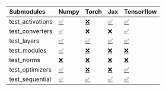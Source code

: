 | Submodules       | Numpy                                                                                                                           | Torch                                                                                                                           | Jax                                                                                                                             | Tensorflow                                                                                                                      |
|:-----------------|:--------------------------------------------------------------------------------------------------------------------------------|:--------------------------------------------------------------------------------------------------------------------------------|:--------------------------------------------------------------------------------------------------------------------------------|:--------------------------------------------------------------------------------------------------------------------------------|
| test_activations | <a href="https://github.com/unifyai/ivy/runs/8167836823?check_suite_focus=true" rel="noopener noreferrer" target="_blank">✅</a> | <a href="https://github.com/unifyai/ivy/runs/8167837051?check_suite_focus=true" rel="noopener noreferrer" target="_blank">❌</a> | <a href="https://github.com/unifyai/ivy/runs/8167837202?check_suite_focus=true" rel="noopener noreferrer" target="_blank">✅</a> | <a href="https://github.com/unifyai/ivy/runs/8167837368?check_suite_focus=true" rel="noopener noreferrer" target="_blank">✅</a> |
| test_converters  | <a href="https://github.com/unifyai/ivy/runs/8167836869?check_suite_focus=true" rel="noopener noreferrer" target="_blank">✅</a> | <a href="https://github.com/unifyai/ivy/runs/8167837072?check_suite_focus=true" rel="noopener noreferrer" target="_blank">❌</a> | <a href="https://github.com/unifyai/ivy/runs/8167837224?check_suite_focus=true" rel="noopener noreferrer" target="_blank">❌</a> | <a href="https://github.com/unifyai/ivy/runs/8167837403?check_suite_focus=true" rel="noopener noreferrer" target="_blank">✅</a> |
| test_layers      | <a href="https://github.com/unifyai/ivy/runs/8167836900?check_suite_focus=true" rel="noopener noreferrer" target="_blank">✅</a> | <a href="https://github.com/unifyai/ivy/runs/8167837091?check_suite_focus=true" rel="noopener noreferrer" target="_blank">✅</a> | <a href="https://github.com/unifyai/ivy/runs/8167837242?check_suite_focus=true" rel="noopener noreferrer" target="_blank">✅</a> | <a href="https://github.com/unifyai/ivy/runs/8167837440?check_suite_focus=true" rel="noopener noreferrer" target="_blank">✅</a> |
| test_modules     | <a href="https://github.com/unifyai/ivy/runs/8167836935?check_suite_focus=true" rel="noopener noreferrer" target="_blank">✅</a> | <a href="https://github.com/unifyai/ivy/runs/8167837116?check_suite_focus=true" rel="noopener noreferrer" target="_blank">❌</a> | <a href="https://github.com/unifyai/ivy/runs/8167837264?check_suite_focus=true" rel="noopener noreferrer" target="_blank">❌</a> | <a href="https://github.com/unifyai/ivy/runs/8167837475?check_suite_focus=true" rel="noopener noreferrer" target="_blank">❌</a> |
| test_norms       | <a href="https://github.com/unifyai/ivy/runs/8167836972?check_suite_focus=true" rel="noopener noreferrer" target="_blank">❌</a> | <a href="https://github.com/unifyai/ivy/runs/8167837139?check_suite_focus=true" rel="noopener noreferrer" target="_blank">❌</a> | <a href="https://github.com/unifyai/ivy/runs/8167837275?check_suite_focus=true" rel="noopener noreferrer" target="_blank">❌</a> | <a href="https://github.com/unifyai/ivy/runs/8167837504?check_suite_focus=true" rel="noopener noreferrer" target="_blank">❌</a> |
| test_optimizers  | <a href="https://github.com/unifyai/ivy/runs/8167837004?check_suite_focus=true" rel="noopener noreferrer" target="_blank">✅</a> | <a href="https://github.com/unifyai/ivy/runs/8167837156?check_suite_focus=true" rel="noopener noreferrer" target="_blank">❌</a> | <a href="https://github.com/unifyai/ivy/runs/8167837305?check_suite_focus=true" rel="noopener noreferrer" target="_blank">❌</a> | <a href="https://github.com/unifyai/ivy/runs/8167837554?check_suite_focus=true" rel="noopener noreferrer" target="_blank">✅</a> |
| test_sequential  | <a href="https://github.com/unifyai/ivy/runs/8167837029?check_suite_focus=true" rel="noopener noreferrer" target="_blank">✅</a> | <a href="https://github.com/unifyai/ivy/runs/8167837181?check_suite_focus=true" rel="noopener noreferrer" target="_blank">✅</a> | <a href="https://github.com/unifyai/ivy/runs/8167837333?check_suite_focus=true" rel="noopener noreferrer" target="_blank">✅</a> | <a href="https://github.com/unifyai/ivy/runs/8167837582?check_suite_focus=true" rel="noopener noreferrer" target="_blank">✅</a> |